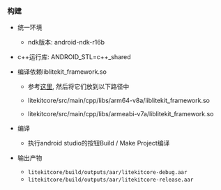 ### 构建

- 统一环境

  - ndk版本: android-ndk-r16b
- c++运行库: ANDROID_STL=c++_shared
  
- 编译依赖liblitekit_framework.so

  - 参考[这里](../C++/README.md), 然后将它们放到以下路径中

  - litekitcore/src/main/cpp/libs/arm64-v8a/liblitekit_framework.so

  - litekitcore/src/main/cpp/libs/armeabi-v7a/liblitekit_framework.so

- 编译

  - 执行android studio的按钮Build / Make Project编译

- 输出产物

  - `litekitcore/build/outputs/aar/litekitcore-debug.aar`
  - `litekitcore/build/outputs/aar/litekitcore-release.aar`